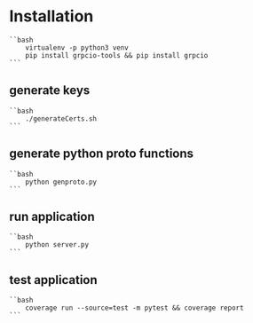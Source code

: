 

# Installation

    ``bash
        virtualenv -p python3 venv
        pip install grpcio-tools && pip install grpcio
    ```

## generate keys

    ``bash
        ./generateCerts.sh
    ```
## generate python proto functions

    ``bash
        python genproto.py
    ```
## run application

    ``bash
        python server.py
    ```

## test application

    ``bash
        coverage run --source=test -m pytest && coverage report
    ```
